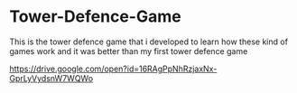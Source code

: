 # Tower-Defence-Game
This is the tower defence game that i developed to learn how these kind of games work and it was better than my first tower defence game

https://drive.google.com/open?id=16RAgPpNhRzjaxNx-GprLyVydsnW7WQWo
